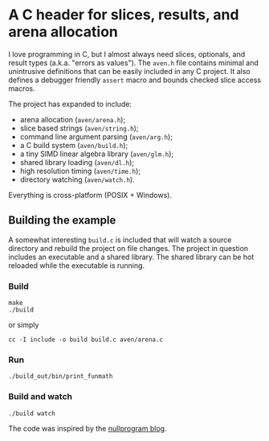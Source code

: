 # A C header for slices, results, and arena allocation

I love programming in C, but I almost always need slices, optionals, and
result types (a.k.a. "errors as values").
The `aven.h` file contains minimal and unintrusive definitions
that can be easily included in any C project.
It also defines a debugger friendly `assert` macro and bounds checked slice
access macros.

The project has expanded to include:
 - arena allocation (`aven/arena.h`);
 - slice based strings (`aven/string.h`);
 - command line argument parsing (`aven/arg.h`);
 - a C build system (`aven/build.h`);
 - a tiny SIMD linear algebra library (`aven/glm.h`);
 - shared library loading (`aven/dl.h`);
 - high resolution timing (`aven/time.h`);
 - directory watching (`aven/watch.h`).

Everything is cross-platform (POSIX + Windows).

## Building the example

A somewhat interesting `build.c` is included that will watch a source directory
and rebuild the project on file changes. The project in question includes an
executable and a shared library. The shared library can be hot reloaded while
the executable is running.

### Build

```shell
make
./build
```

or simply

```shell
cc -I include -o build build.c aven/arena.c
```

### Run

```shell
./build_out/bin/print_funmath
```

### Build and watch

```shell
./build watch
```

The code was inspired by the [nullprogram blog][1].

[1]: https://nullprogram.com
